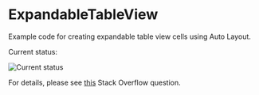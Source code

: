 # ExpandableTableView
Example code for creating expandable table view cells using Auto Layout.

Current status:

![Current status][1]

For details, please see [this](http://stackoverflow.com/questions/30078267/dynamically-size-table-view-cells-using-auto-layout-constraints) Stack Overflow question.

[1]: http://i.stack.imgur.com/tJrhG.gif
